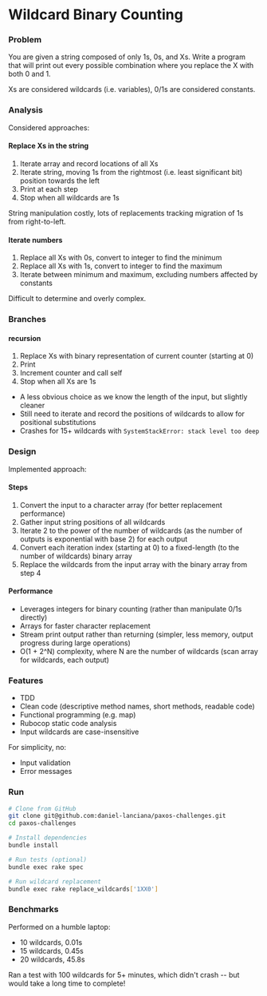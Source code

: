 # Wildcard Binary Counting

### Problem

You are given a string composed of only 1s, 0s, and Xs. Write a program that will print out every possible combination where you replace the X with both
0 and 1.

Xs are considered wildcards (i.e. variables), 0/1s are considered constants.

### Analysis

Considered approaches:

#### Replace Xs in the string

1. Iterate array and record locations of all Xs
2. Iterate string, moving 1s from the rightmost (i.e. least significant bit) position towards the left
3. Print at each step
4. Stop when all wildcards are 1s

String manipulation costly, lots of replacements tracking migration of 1s from right-to-left.

#### Iterate numbers

1. Replace all Xs with 0s, convert to integer to find the minimum
2. Replace all Xs with 1s, convert to integer to find the maximum
3. Iterate between minimum and maximum, excluding numbers affected by constants

Difficult to determine and overly complex.

### Branches

#### recursion

1. Replace Xs with binary representation of current counter (starting at 0)
2. Print
3. Increment counter and call self
4. Stop when all Xs are 1s

- A less obvious choice as we know the length of the input, but slightly cleaner
- Still need to iterate and record the positions of wildcards to allow for positional substitutions
- Crashes for 15+ wildcards with `SystemStackError: stack level too deep`

### Design

Implemented approach:

#### Steps

1. Convert the input to a character array (for better replacement performance)
2. Gather input string positions of all wildcards
3. Iterate 2 to the power of the number of wildcards (as the number of outputs is exponential with base 2) for each output
4. Convert each iteration index (starting at 0) to a fixed-length (to the number of wildcards) binary array
5. Replace the wildcards from the input array with the binary array from step 4

#### Performance

- Leverages integers for binary counting (rather than manipulate 0/1s directly)
- Arrays for faster character replacement
- Stream print output rather than returning (simpler, less memory, output progress during large operations)
- O(1 + 2^N) complexity, where N are the number of wildcards (scan array for wildcards, each output)

### Features

- TDD
- Clean code (descriptive method names, short methods, readable code)
- Functional programming (e.g. map)
- Rubocop static code analysis
- Input wildcards are case-insensitive

For simplicity, no:
- Input validation
- Error messages

### Run

```sh
# Clone from GitHub
git clone git@github.com:daniel-lanciana/paxos-challenges.git
cd paxos-challenges

# Install dependencies
bundle install

# Run tests (optional)
bundle exec rake spec

# Run wildcard replacement
bundle exec rake replace_wildcards['1XX0']
```

### Benchmarks

Performed on a humble laptop:

- 10 wildcards, 0.01s
- 15 wildcards, 0.45s
- 20 wildcards, 45.8s

Ran a test with 100 wildcards for 5+ minutes, which didn't crash -- but would take a long time to complete!
